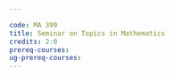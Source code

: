 ```yaml
---

code: MA 399
title: Seminar on Topics in Mathematics
credits: 2:0
prereq-courses: 
ug-prereq-courses: 
---
```


